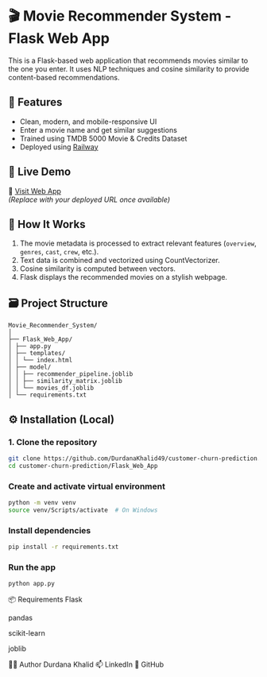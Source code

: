 # 🎬 Movie Recommender System - Flask Web App

This is a Flask-based web application that recommends movies similar to the one you enter. It uses NLP techniques and cosine similarity to provide content-based recommendations.

## 📌 Features

- Clean, modern, and mobile-responsive UI
- Enter a movie name and get similar suggestions
- Trained using TMDB 5000 Movie & Credits Dataset
- Deployed using [Railway](https://railway.app/)

## 🚀 Live Demo

🔗 [Visit Web App](https://customer-churn-prediction-production-aac3.up.railway.app/)  
*(Replace with your deployed URL once available)*

## 🧠 How It Works

1. The movie metadata is processed to extract relevant features (`overview`, `genres`, `cast`, `crew`, etc.).
2. Text data is combined and vectorized using CountVectorizer.
3. Cosine similarity is computed between vectors.
4. Flask displays the recommended movies on a stylish webpage.

## 🗃️ Project Structure
```
Movie_Recommender_System/
│
├── Flask_Web_App/
│ ├── app.py
│ ├── templates/
│ │ └── index.html
│ ├── model/
│ │ ├── recommender_pipeline.joblib
│ │ ├── similarity_matrix.joblib
│ │ └── movies_df.joblib
│ └── requirements.txt
```

## ⚙️ Installation (Local)

### 1. Clone the repository  
```bash
git clone https://github.com/DurdanaKhalid49/customer-churn-prediction.git
cd customer-churn-prediction/Flask_Web_App
```
### Create and activate virtual environment
```bash
python -m venv venv
source venv/Scripts/activate  # On Windows
```
### Install dependencies
```bash
pip install -r requirements.txt
```
### Run the app

```bash
python app.py
```
📦 Requirements
Flask

pandas

scikit-learn

joblib

👩‍💻 Author
Durdana Khalid
📫 LinkedIn
🐙 GitHub

